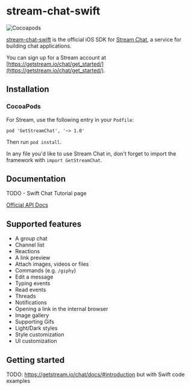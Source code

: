 # stream-chat-swift

![Cocoapods](https://img.shields.io/cocoapods/v/GetStreamChat.svg)

[stream-chat-swift](https://github.com/GetStream/stream-chat-swift) is the official iOS SDK for [Stream Chat](https://getstream.io/chat), a service for building chat applications.

You can sign up for a Stream account at [https://getstream.io/chat/get_started/](https://getstream.io/chat/get_started/).

## Installation

### CocoaPods

For Stream, use the following entry in your `Podfile`:
```
pod 'GetStreamChat', '~> 1.0'
```
Then run `pod install`.

In any file you'd like to use Stream Chat in, don't forget to import the framework with `import GetStreamChat`.

## Documentation

TODO - Swift Chat Tutorial page

[Official API Docs](https://getstream.io/chat/docs)

## Supported features

- A group chat
- Channel list
- Reactions
- A link preview
- Attach images, videos or files
- Commands (e.g. `/giphy`)
- Edit a message
- Typing events
- Read events
- Threads
- Notifications
- Opening a link in the internal browser
- Image gallery
- Supporting Gifs
- Light/Dark styles
- Style customization
- UI customization

## Getting started


TODO: https://getstream.io/chat/docs/#introduction but with Swift code examples

